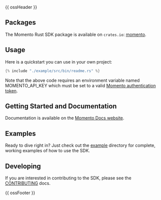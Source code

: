 {{ ossHeader }}

## Packages

The Momento Rust SDK package is available on `crates.io`: [momento](https://crates.io/crates/momento).

## Usage

Here is a quickstart you can use in your own project:

```rust
{% include "./example/src/bin/readme.rs" %}
```

Note that the above code requires an environment variable named MOMENTO_API_KEY which must
be set to a valid [Momento authentication token](https://docs.momentohq.com/cache/develop/authentication/api-keys).

## Getting Started and Documentation

Documentation is available on the [Momento Docs website](https://docs.momentohq.com).

## Examples

Ready to dive right in? Just check out the [example](./example/README.md) directory for complete, working examples of how to use the SDK.

## Developing

If you are interested in contributing to the SDK, please see the [CONTRIBUTING](./CONTRIBUTING.md) docs.

{{ ossFooter }}
